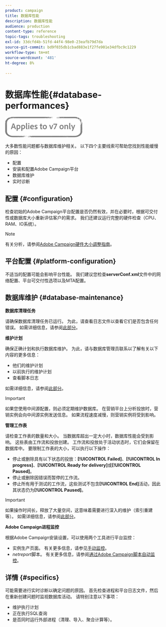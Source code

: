 ```yaml
---
product: campaign
title: 数据库性能
description: 数据库性能
audience: production
content-type: reference
topic-tags: troubleshooting
exl-id: 33dcfd4b-51fd-44f4-98e0-23eafb79d7da
source-git-commit: bd9f035db1cbad883e1f27fe901e34dfbc9c1229
workflow-type: tm+mt
source-wordcount: '481'
ht-degree: 8%

---
```


# 数据库性能{#database-performances}

![](../../assets/v7-only.svg)

大多数性能问题都与数据库维护相关。 以下四个主要线索可帮助您找到性能缓慢的原因：

* 配置
* 安装和配置Adobe Campaign平台
* 数据库维护
* 实时诊断

## 配置 {#configuration}

检查初始的Adobe Campaign平台配置是否仍然有效，并在必要时，根据可交付性或数据库大小重新评估客户的需求。 我们还建议运行完整的硬件检查（CPU、RAM、IO系统）。

>[!NOTE]
>
>有关分析，请参阅[Adobe Campaign硬件大小调整指南](https://helpx.adobe.com/cn/campaign/kb/hardware-sizing-guide.html)。

## 平台配置 {#platform-configuration}

不适当的配置可能会影响平台性能。 我们建议您检查&#x200B;**serverConf.xml**&#x200B;文件中的网络配置、平台可交付性选项以及MTA配置。

## 数据库维护 {#database-maintenance}

**数据库清理任务**

请确保数据库清理任务已运行。 为此，请查看日志文件以查看它们是否包含任何错误。 如需详细信息，请参阅[此部分](../../production/using/database-cleanup-workflow.md)。

**维护计划**

确保正确计划和执行数据库维护。 为此，请与数据库管理员联系以了解有关以下内容的更多信息：

* 他们的维护计划
* 以前执行的维护计划
* 查看脚本日志

如需详细信息，请参阅[此部分](../../production/using/recommendations.md)。

>[!IMPORTANT]
>
>如果您使用中间源配置，则必须定期维护数据库。 在营销平台上分析投放时，营销实例会向中间源实例发送信息。 如果流程速度减慢，则营销实例将受到影响。

**管理工作表**

请检查工作表的数量和大小。 当数据库超出一定大小时，数据库性能会受到影响。 这些表由工作流和投放创建。 工作流和投放处于活动状态时，它们会保留在数据库中。 要限制工作表的大小，可以执行以下操作：

* 停止或删除具有以下状态的投放：**[!UICONTROL Failed]**、**[!UICONTROL In progress]**、**[!UICONTROL Ready for delivery]**&#x200B;或&#x200B;**[!UICONTROL Paused]**。
* 停止或删除因错误而暂停的工作流。
* 停止所有用于测试的工作流，这些测试不包含&#x200B;**[!UICONTROL End]**&#x200B;活动，因此其状态仍为&#x200B;**[!UICONTROL Paused]**。

>[!IMPORTANT]
>
>如果操作时间长，释放了大量空间，这意味着需要进行深入的维护（索引重建等）。 如需详细信息，请参阅[此部分](../../production/using/recommendations.md)。

**Adobe Campaign进程监控**

根据Adobe Campaign安装设置，可以使用两个工具进行平台监控：

* 实例生产页面。 有关更多信息，请参见[手动监控](../../production/using/monitoring-processes.md#manual-monitoring)。
* *netreport*&#x200B;脚本。 有关更多信息，请参阅[通过Adobe Campaign脚本自动监控](../../production/using/monitoring-processes.md#automatic-monitoring-via-adobe-campaign-scripts)。

## 详情 {#specifics}

可能需要进行实时诊断以确定问题的原因。 首先检查进程和平台日志文件，然后在重新创建问题时监视数据库活动。 请特别注意以下事项：

* 维护执行计划
* 正在执行SQL查询
* 是否同时运行外部进程（清理、导入、聚合计算等）。
